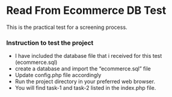 # Read From Ecommerce DB Test
This is the practical test for a screening process.

### Instruction to test the project
- I have included the database file that i received for this test (ecommerce.sql)
- create a database and import the “ecommerce.sql” file  
- Update config.php file accordingly
- Run the project directory in your preferred web browser. 
- You will find task-1 and task-2 listed in the index.php file.